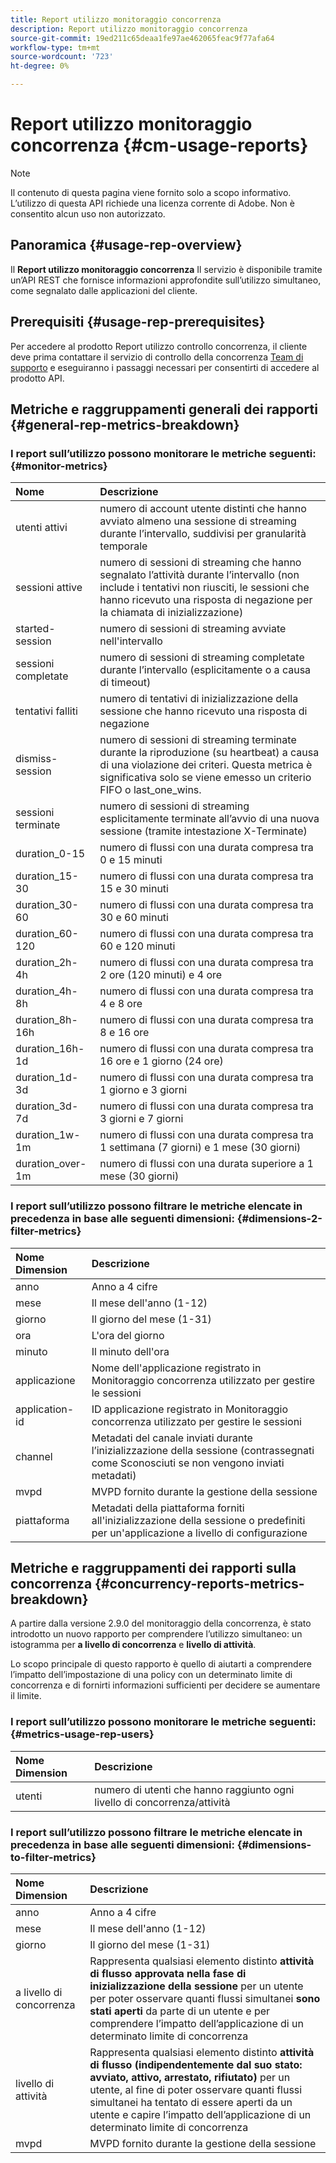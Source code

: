 ```yaml
---
title: Report utilizzo monitoraggio concorrenza
description: Report utilizzo monitoraggio concorrenza
source-git-commit: 19ed211c65deaa1fe97ae462065feac9f77afa64
workflow-type: tm+mt
source-wordcount: '723'
ht-degree: 0%

---
```



# Report utilizzo monitoraggio concorrenza {#cm-usage-reports}

>[!NOTE]
>
>Il contenuto di questa pagina viene fornito solo a scopo informativo. L’utilizzo di questa API richiede una licenza corrente di Adobe. Non è consentito alcun uso non autorizzato.



## Panoramica {#usage-rep-overview}

Il **Report utilizzo monitoraggio concorrenza** Il servizio è disponibile tramite un’API REST che fornisce informazioni approfondite sull’utilizzo simultaneo, come segnalato dalle applicazioni del cliente.

## Prerequisiti {#usage-rep-prerequisites}

Per accedere al prodotto Report utilizzo controllo concorrenza, il cliente deve prima contattare il servizio di controllo della concorrenza [Team di supporto](mailto:tve-support@adobe.com) e eseguiranno i passaggi necessari per consentirti di accedere al prodotto API.

## Metriche e raggruppamenti generali dei rapporti {#general-rep-metrics-breakdown}

### I report sull’utilizzo possono monitorare le metriche seguenti:{#monitor-metrics}

| Nome | Descrizione |
|:---|:---|
| utenti attivi | numero di account utente distinti che hanno avviato almeno una sessione di streaming durante l’intervallo, suddivisi per granularità temporale |
| sessioni attive | numero di sessioni di streaming che hanno segnalato l’attività durante l’intervallo (non include i tentativi non riusciti, le sessioni che hanno ricevuto una risposta di negazione per la chiamata di inizializzazione) |
| started-session | numero di sessioni di streaming avviate nell&#39;intervallo |
| sessioni completate | numero di sessioni di streaming completate durante l’intervallo (esplicitamente o a causa di timeout) |
| tentativi falliti | numero di tentativi di inizializzazione della sessione che hanno ricevuto una risposta di negazione |
| dismiss-session | numero di sessioni di streaming terminate durante la riproduzione (su heartbeat) a causa di una violazione dei criteri. Questa metrica è significativa solo se viene emesso un criterio FIFO o last_one_wins. |
| sessioni terminate | numero di sessioni di streaming esplicitamente terminate all’avvio di una nuova sessione (tramite intestazione X-Terminate) |
| duration_0-15 | numero di flussi con una durata compresa tra 0 e 15 minuti |
| duration_15-30 | numero di flussi con una durata compresa tra 15 e 30 minuti |
| duration_30-60 | numero di flussi con una durata compresa tra 30 e 60 minuti |
| duration_60-120 | numero di flussi con una durata compresa tra 60 e 120 minuti |
| duration_2h-4h | numero di flussi con una durata compresa tra 2 ore (120 minuti) e 4 ore |
| duration_4h-8h | numero di flussi con una durata compresa tra 4 e 8 ore |
| duration_8h-16h | numero di flussi con una durata compresa tra 8 e 16 ore |
| duration_16h-1d | numero di flussi con una durata compresa tra 16 ore e 1 giorno (24 ore) |
| duration_1d-3d | numero di flussi con una durata compresa tra 1 giorno e 3 giorni |
| duration_3d-7d | numero di flussi con una durata compresa tra 3 giorni e 7 giorni |
| duration_1w-1m | numero di flussi con una durata compresa tra 1 settimana (7 giorni) e 1 mese (30 giorni) |
| duration_over-1m | numero di flussi con una durata superiore a 1 mese (30 giorni) |

### I report sull’utilizzo possono filtrare le metriche elencate in precedenza in base alle seguenti dimensioni: {#dimensions-2-filter-metrics}

| Nome Dimension | Descrizione |
|:---|:---|
| anno | Anno a 4 cifre |
| mese | Il mese dell&#39;anno (1-12) |
| giorno | Il giorno del mese (1-31) |
| ora | L&#39;ora del giorno |
| minuto | Il minuto dell&#39;ora |
| applicazione | Nome dell&#39;applicazione registrato in Monitoraggio concorrenza utilizzato per gestire le sessioni |
| application-id | ID applicazione registrato in Monitoraggio concorrenza utilizzato per gestire le sessioni |
| channel | Metadati del canale inviati durante l’inizializzazione della sessione (contrassegnati come Sconosciuti se non vengono inviati metadati) |
| mvpd | MVPD fornito durante la gestione della sessione |
| piattaforma | Metadati della piattaforma forniti all&#39;inizializzazione della sessione o predefiniti per un&#39;applicazione a livello di configurazione |

## Metriche e raggruppamenti dei rapporti sulla concorrenza {#concurrency-reports-metrics-breakdown}

A partire dalla versione 2.9.0 del monitoraggio della concorrenza, è stato introdotto un nuovo rapporto per comprendere l’utilizzo simultaneo: un istogramma per **a livello di concorrenza** e **livello di attività**.

Lo scopo principale di questo rapporto è quello di aiutarti a comprendere l’impatto dell’impostazione di una policy con un determinato limite di concorrenza e di fornirti informazioni sufficienti per decidere se aumentare il limite.

### I report sull’utilizzo possono monitorare le metriche seguenti: {#metrics-usage-rep-users}

| Nome Dimension | Descrizione |
|:---|:---|
| utenti | numero di utenti che hanno raggiunto ogni livello di concorrenza/attività |

### I report sull’utilizzo possono filtrare le metriche elencate in precedenza in base alle seguenti dimensioni: {#dimensions-to-filter-metrics}

| Nome Dimension | Descrizione |
|:---|:---|
| anno | Anno a 4 cifre |
| mese | Il mese dell&#39;anno (1-12) |
| giorno | Il giorno del mese (1-31) |
| a livello di concorrenza | Rappresenta qualsiasi elemento distinto **attività di flusso approvata nella fase di inizializzazione della sessione** per un utente per poter osservare quanti flussi simultanei **sono stati aperti** da parte di un utente e per comprendere l’impatto dell’applicazione di un determinato limite di concorrenza |
| livello di attività | Rappresenta qualsiasi elemento distinto **attività di flusso (indipendentemente dal suo stato: avviato, attivo, arrestato, rifiutato)** per un utente, al fine di poter osservare quanti flussi simultanei ha tentato di essere aperti da un utente e capire l’impatto dell’applicazione di un determinato limite di concorrenza |
| mvpd | MVPD fornito durante la gestione della sessione |